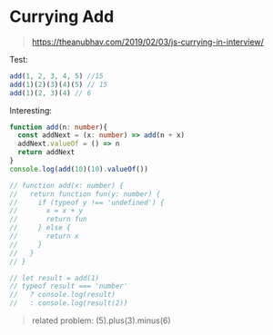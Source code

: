# Currying Add

> https://theanubhav.com/2019/02/03/js-currying-in-interview/

Test:

```typescript
add(1, 2, 3, 4, 5) //15
add(1)(2)(3)(4)(5) // 15
add(1)(2, 3)(4) // 6
```

Interesting:

```typescript
function add(n: number){
  const addNext = (x: number) => add(n + x)
  addNext.valueOf = () => n
  return addNext
}
console.log(add(10)(10).valueOf())
```

```typescript
// function add(x: number) {
//   return function fun(y: number) {
//     if (typeof y !== 'undefined') {
//       x = x + y
//       return fun
//     } else {
//       return x
//     }
//   }
// }

// let result = add(1)
// typeof result === 'number'
//   ? console.log(result)
//   : console.log(result(2))
```

> related problem: (5).plus(3).minus(6)